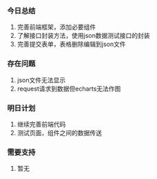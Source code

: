 ### 今日总结
1. 完善前端框架，添加必要组件
2. 了解接口封装方法，使用json数据测试接口的封装
3. 完善提交表单，表格删除编辑到json文件

### 存在问题
1. json文件无法显示
2. request请求到数据但echarts无法作图

### 明日计划
1. 继续完善前端代码
2. 测试页面，组件之间的数据传送

### 需要支持
1. 暂无


